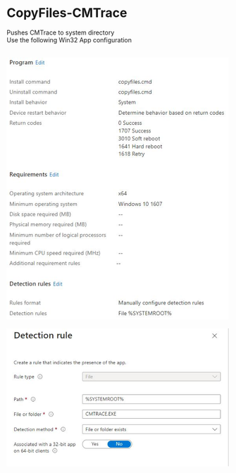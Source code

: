 # CopyFiles-CMTrace
Pushes CMTrace to system directory<br>
Use the following Win32 App configuration<br><br>

![alt text](https://github.com/JamesHorvath/Intune-Windows-Software-Deployment/blob/master/Intune-Copy-Files-CMTrace/IMG/Intune-CopyFiles-CMTrace.JPG)<br><br>
![alt text](https://github.com/JamesHorvath/Intune-Windows-Software-Deployment/blob/master/INtune-Copy-Files-CMTrace/IMG/INtune-CopyFiles-CMTrace-Detection.JPG)<br>